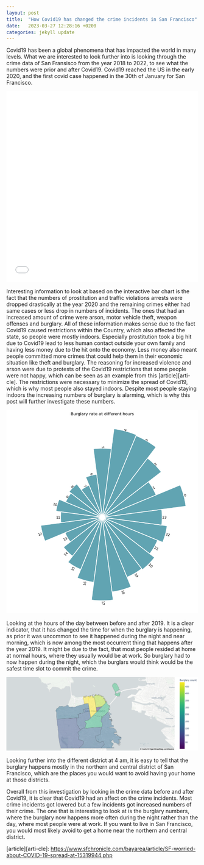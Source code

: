 ```yaml
---
layout: post
title:  "How Covid19 has changed the crime incidents in San Francisco"
date:   2023-03-27 12:28:16 +0200
categories: jekyll update
---
```

Covid19 has been a global phenomena that has impacted the world in many levels. What we are interested to look further into is looking through the crime data of San Fransisco from the year 2018 to 2022, to see what the numbers were prior and after Covid19. Covid19 reached the US in the early 2020, and the first covid case happened in the 30th of January for San Francisco.

<iframe src="/assignment2.html"
    sandbox="allow-same-origin allow-scripts"
    width="100%"
    height="500"
    scrolling="no"
    seamless="seamless"
    frameborder="0">
</iframe>

Interesting information to look at based on the interactive bar chart is the fact that the numbers of prostitution and traffic violations arrests were dropped drastically at the year 2020 and the remaining crimes either had same cases or less drop in numbers of incidents. The ones that had an increased amount of crime were arson, motor vehicle theft, weapon offenses and burglary. All of these information makes sense due to the fact Covid19 caused restrictions within the Country, which also affected the state, so people were mostly indoors. Especially prostitution took a big hit due to Covid19 lead to less human contact outside your own family and having less money due to the hit onto the economy. Less money also meant people committed more crimes that could help them in their economic situation like theft and burglary. The reasoning for increased violence and arson were due to protests of the Covid19 restrictions that some people were not happy, which can be seen as an example from this [article][arti-cle]. The restrictions were necessary to minimize the spread of Covid19, which is why most people also stayed indoors. Despite most people staying indoors the increasing numbers of burglary is alarming, which is why this post will further investigate these numbers. 

![hours](/hours.png)

Looking at the hours of the day between before and after 2019. It is a clear indicator, that it has changed the time for when the burglary is happening, as prior it was uncommon to see it happened during the night and near morning, which is now among the most occurrent thing that happens after the year 2019. It might be due to the fact, that most people resided at home at normal hours, where they usually would be at work. So burglary had to now happen during the night, which the burglars would think would be the safest time slot to commit the crime. 

![district](/district.png)

Looking further into the different district at 4 am, it is easy to tell that the burglary happens mostly in the northern and central district of San Francisco, which are the places you would want to avoid having your home at those districts.

Overall from this investigation by looking in the crime data before and after Covid19, it is clear that Covid19 had an affect on the crime incidents. Most crime incidents got lowered but a few incidents got increased numbers of their crime. The one that is interesting to look at is the burglary numbers, where the burglary now happens more often during the night rather than the day, where most people were at work. If you want to live in San Francisco, you would most likely avoid to get a home near the northern and central district. 


[article][arti-cle]: https://www.sfchronicle.com/bayarea/article/SF-worried-about-COVID-19-spread-at-15319944.php

